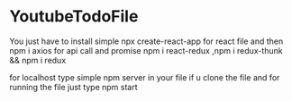 # YoutubeTodoFile
You just have to install simple
npx create-react-app for react file
and then npm i axios for api call and promise
npm i react-redux ,npm i redux-thunk && npm i redux 

for localhost type simple npm server in your file if u clone the file and for running the file just type npm start
